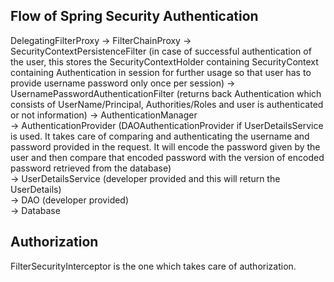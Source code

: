 Flow of Spring Security Authentication
--------------------------------------

DelegatingFilterProxy 
 -> FilterChainProxy 
 -> SecurityContextPersistenceFilter (in case of successful authentication of the user, this stores the SecurityContextHolder containing SecurityContext containing Authentication in session for further usage so that user has to provide username password only once per session)
 -> UsernamePasswordAuthenticationFilter (returns back Authentication which consists of UserName/Principal, Authorities/Roles and user is authenticated or not information)
 -> AuthenticationManager  
 -> AuthenticationProvider (DAOAuthenticationProvider if UserDetailsService is used. It takes care of comparing and authenticating the username and password provided in the request. It will encode the password given by the user and then compare that encoded password with the version of encoded password retrieved from the database)  
 -> UserDetailsService (developer provided and this will return the UserDetails)  
 -> DAO (developer provided)  
 -> Database
 
 Authorization
 -------------
 FilterSecurityInterceptor is the one which takes care of authorization.
 
 
 
 
 
 
 